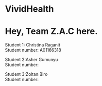 # VividHealth

# Hey, Team Z.A.C here.

Student 1: Christina Raganit<br/>
Student number: A01166318

Student 2:Asher Gumunyu<br/>
Student number:

Student 3:Zoltan Biro<br/>
Student number:
